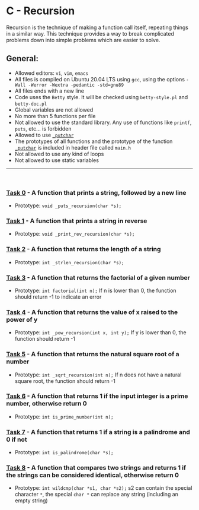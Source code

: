 # C - Recursion
Recursion is the technique of making a function call itself, repeating things in a similar way. This technique provides a way to break complicated problems down into simple problems which are easier to solve.

## General:

* Allowed editors: `vi`, `vim`, `emacs`
* All files is compiled on Ubuntu 20.04 LTS using `gcc`, using the options `-Wall -Werror -Wextra -pedantic -std=gnu89`
* All files ends with a new line
* Code uses the `Betty` style. It will be checked using `betty-style.pl` and `betty-doc.pl`
* Global variables are not allowed
* No more than 5 functions per file
* Not allowed to use the standard library. Any use of functions like `printf`, `puts`, etc… is forbidden
* Allowed to use [`_putchar`](0x08-recursion/_putchar.c)
* The prototypes of all functions and the prototype of the function  [`_putchar`](0x08-recursion/_putchar.c) is included in header file called `main.h`
* Not allowed to use any kind of loops
* Not allowed to use static variables
--- 
<br/>

### [Task 0](0x08-recursion/0-puts_recursion.c) - A function that prints a string, followed by a new line
  * Prototype: `void _puts_recursion(char *s);` 
  
### [Task 1](0x08-recursion/1-print_rev_recursion.c) - A function that prints a string in reverse
  * Prototype: `void _print_rev_recursion(char *s);`
  
### [Task 2](0x08-recursion/2-strlen_recursion.c) - A function that returns the length of a string
  * Prototype: `int _strlen_recursion(char *s);` 
  
### [Task 3](0x08-recursion/3-factorial.c) - A function that returns the factorial of a given number
  * Prototype: `int factorial(int n);` If n is lower than 0, the function should return -1 to indicate an error

### [Task 4](0x08-recursion/4-pow_recursion.c) - A  function that returns the value of x raised to the power of y
  * Prototype: `int _pow_recursion(int x, int y);` If y is lower than 0, the function should return -1
  
### [Task 5](0x08-recursion/5-sqrt_recursion.c) - A function that returns the natural square root of a number
  * Prototype: `int _sqrt_recursion(int n);` If n does not have a natural square root, the function should return -1
  
### [Task 6](0x08-recursion/6-is_prime_number.c) - A function that returns 1 if the input integer is a prime number, otherwise return 0
  * Prototype: `int is_prime_number(int n);`
  
### [Task 7](0x08-recursion/100-is_palindrome.c) - A function that returns 1 if a string is a palindrome and 0 if not
  * Prototype: `int is_palindrome(char *s);`  

### [Task 8](0x08-recursion/101-wildcmp.c) - A  function that compares two strings and returns 1 if the strings can be considered identical, otherwise return 0
  * Prototype: `int wildcmp(char *s1, char *s2);` s2 can contain the special character `*`, the special `char *` can replace any string (including an empty string)
